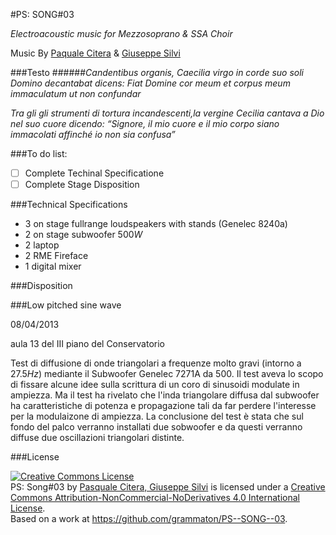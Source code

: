 #PS: SONG#03

*Electroacoustic music for Mezzosoprano & SSA Choir*

Music By [Paquale Citera](https://soundcloud.com/paxxx) & [Giuseppe Silvi](https://soundcloud.com/giuseppe-silvi)

###Testo
######*Candentibus organis, Caecilia virgo in corde suo soli Domino decantabat dicens: Fiat Domine cor meum et corpus meum immaculatum ut non confundar*

*Tra gli gli strumenti di tortura incandescenti,la vergine Cecilia cantava a Dio nel suo cuore dicendo: “Signore, il mio cuore e il mio corpo siano immacolati affinché io non sia confusa”*

###To do list:
- [ ] Complete Techinal Specificatione
- [ ] Complete Stage Disposition

###Technical Specifications 
* 3 on stage fullrange loudspeakers with stands (Genelec 8240a)
* 2 on stage subwoofer 500*W*
* 2 laptop
* 2 RME Fireface
* 1 digital mixer

###Disposition

###Low pitched sine wave

08/04/2013

aula 13 del III piano del Conservatorio

Test di diffusione di onde triangolari a frequenze molto gravi (intorno a 27.5*Hz*) mediante il Subwoofer Genelec 7271A da 500. Il test aveva lo scopo di fissare alcune idee sulla scrittura di un coro di sinusoidi modulate in ampiezza. Ma il test ha rivelato che l'inda triangolare diffusa dal subwoofer ha caratteristiche di potenza e propagazione tali da far perdere l'interesse per la modulaizone di ampiezza. La conclusione del test è stata che sul fondo del palco verranno installati due sobwoofer e da questi verranno diffuse due oscillazioni triangolari distinte.

###License

<a rel="license" href="http://creativecommons.org/licenses/by-nc-nd/4.0/deed.en_US"><img alt="Creative Commons License" style="border-width:0" src="http://i.creativecommons.org/l/by-nc-nd/4.0/88x31.png" /></a><br /><span xmlns:dct="http://purl.org/dc/terms/" property="dct:title">PS: Song#03</span> by <a xmlns:cc="http://creativecommons.org/ns#" href="https://github.com/grammaton/PS--SONG--03" property="cc:attributionName" rel="cc:attributionURL">Pasquale Citera, Giuseppe Silvi</a> is licensed under a <a rel="license" href="http://creativecommons.org/licenses/by-nc-nd/4.0/deed.en_US">Creative Commons Attribution-NonCommercial-NoDerivatives 4.0 International License</a>.<br />Based on a work at <a xmlns:dct="http://purl.org/dc/terms/" href="https://github.com/grammaton/PS--SONG--03" rel="dct:source">https://github.com/grammaton/PS--SONG--03</a>.
